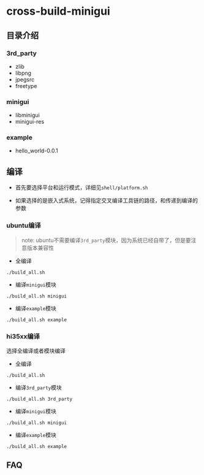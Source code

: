 # cross-build-minigui

## 目录介绍

### 3rd_party

* zlib
* libpng
* jpegsrc
* freetype

### minigui

* libminigui
* minigui-res

### example

* hello_world-0.0.1


## 编译

* 首先要选择平台和运行模式，详细见`shell/platform.sh`

* 如果选择的是嵌入式系统，记得指定交叉编译工具链的路径，和传递到编译的参数


### ubuntu编译

> note: ubuntu不需要编译`3rd_party`模块，因为系统已经自带了，但是要注意版本兼容性

* 全编译

```
./build_all.sh
```

* 编译`minigui`模块

```
./build_all.sh minigui
```

* 编译`example`模块

```
./build_all.sh example
```

### hi35xx编译

选择全编译或者模块编译

* 全编译

```
./build_all.sh
```

* 编译`3rd_party`模块

```
./build_all.sh 3rd_party
```

* 编译`minigui`模块

```
./build_all.sh minigui
```

* 编译`example`模块

```
./build_all.sh example
```

## FAQ




